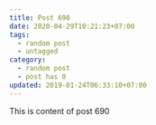 ```yaml
---
title: Post 690
date: 2020-04-29T10:21:23+07:00
tags:
  - random post
  - untagged
category:
  - random post
  - post has 0
updated: 2019-01-24T06:33:10+07:00
---
```

This is content of post 690